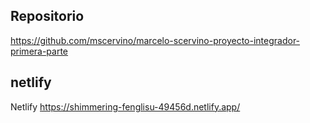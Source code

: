 ## Repositorio

https://github.com/mscervino/marcelo-scervino-proyecto-integrador-primera-parte

## netlify

Netlify
https://shimmering-fenglisu-49456d.netlify.app/

```

```
